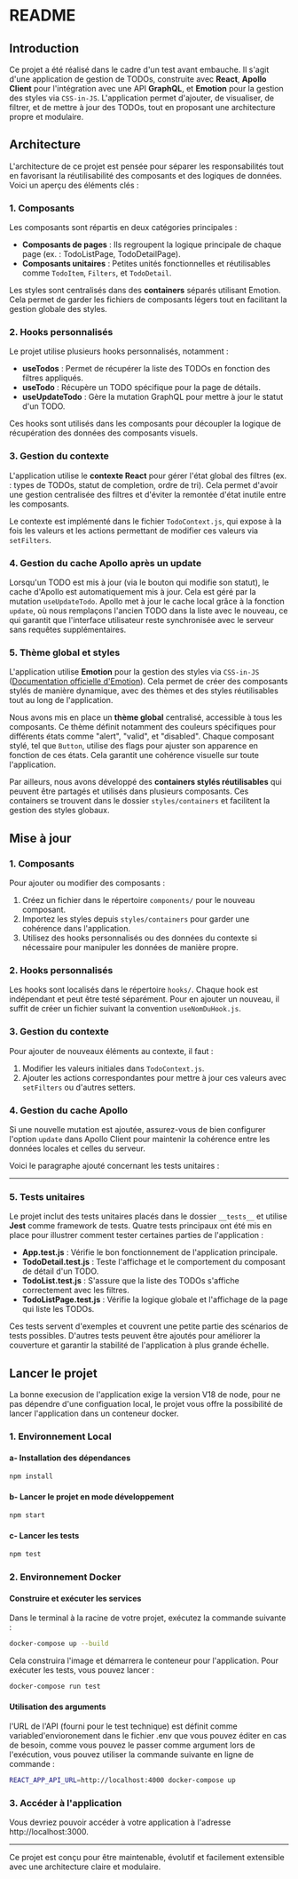 # README

## Introduction

Ce projet a été réalisé dans le cadre d'un test avant embauche. Il s'agit d'une application de gestion de TODOs, construite avec **React**, **Apollo Client** pour l'intégration avec une API **GraphQL**, et **Emotion** pour la gestion des styles via `CSS-in-JS`. L'application permet d'ajouter, de visualiser, de filtrer, et de mettre à jour des TODOs, tout en proposant une architecture propre et modulaire.

## Architecture

L'architecture de ce projet est pensée pour séparer les responsabilités tout en favorisant la réutilisabilité des composants et des logiques de données. Voici un aperçu des éléments clés :

### 1. Composants
Les composants sont répartis en deux catégories principales :
- **Composants de pages** : Ils regroupent la logique principale de chaque page (ex. : TodoListPage, TodoDetailPage).
- **Composants unitaires** : Petites unités fonctionnelles et réutilisables comme `TodoItem`, `Filters`, et `TodoDetail`.

Les styles sont centralisés dans des **containers** séparés utilisant Emotion. Cela permet de garder les fichiers de composants légers tout en facilitant la gestion globale des styles.

### 2. Hooks personnalisés
Le projet utilise plusieurs hooks personnalisés, notamment :
- **useTodos** : Permet de récupérer la liste des TODOs en fonction des filtres appliqués.
- **useTodo** : Récupère un TODO spécifique pour la page de détails.
- **useUpdateTodo** : Gère la mutation GraphQL pour mettre à jour le statut d'un TODO.

Ces hooks sont utilisés dans les composants pour découpler la logique de récupération des données des composants visuels.

### 3. Gestion du contexte
L'application utilise le **contexte React** pour gérer l'état global des filtres (ex. : types de TODOs, statut de completion, ordre de tri). Cela permet d'avoir une gestion centralisée des filtres et d'éviter la remontée d'état inutile entre les composants.

Le contexte est implémenté dans le fichier `TodoContext.js`, qui expose à la fois les valeurs et les actions permettant de modifier ces valeurs via `setFilters`.

### 4. Gestion du cache Apollo après un update
Lorsqu'un TODO est mis à jour (via le bouton qui modifie son statut), le cache d'Apollo est automatiquement mis à jour. Cela est géré par la mutation `useUpdateTodo`. Apollo met à jour le cache local grâce à la fonction `update`, où nous remplaçons l'ancien TODO dans la liste avec le nouveau, ce qui garantit que l'interface utilisateur reste synchronisée avec le serveur sans requêtes supplémentaires.

### 5. Thème global et styles
L'application utilise **Emotion** pour la gestion des styles via `CSS-in-JS` ([Documentation officielle d'Emotion](https://emotion.sh/docs/introduction)). Cela permet de créer des composants stylés de manière dynamique, avec des thèmes et des styles réutilisables tout au long de l'application.

Nous avons mis en place un **thème global** centralisé, accessible à tous les composants. Ce thème définit notamment des couleurs spécifiques pour différents états comme "alert", "valid", et "disabled". Chaque composant stylé, tel que `Button`, utilise des flags pour ajuster son apparence en fonction de ces états. Cela garantit une cohérence visuelle sur toute l'application.

Par ailleurs, nous avons développé des **containers stylés réutilisables** qui peuvent être partagés et utilisés dans plusieurs composants. Ces containers se trouvent dans le dossier `styles/containers` et facilitent la gestion des styles globaux.


## Mise à jour

### 1. Composants
Pour ajouter ou modifier des composants :
1. Créez un fichier dans le répertoire `components/` pour le nouveau composant.
2. Importez les styles depuis `styles/containers` pour garder une cohérence dans l'application.
3. Utilisez des hooks personnalisés ou des données du contexte si nécessaire pour manipuler les données de manière propre.

### 2. Hooks personnalisés
Les hooks sont localisés dans le répertoire `hooks/`. Chaque hook est indépendant et peut être testé séparément. Pour en ajouter un nouveau, il suffit de créer un fichier suivant la convention `useNomDuHook.js`.

### 3. Gestion du contexte
Pour ajouter de nouveaux éléments au contexte, il faut :
1. Modifier les valeurs initiales dans `TodoContext.js`.
2. Ajouter les actions correspondantes pour mettre à jour ces valeurs avec `setFilters` ou d'autres setters.

### 4. Gestion du cache Apollo
Si une nouvelle mutation est ajoutée, assurez-vous de bien configurer l'option `update` dans Apollo Client pour maintenir la cohérence entre les données locales et celles du serveur.

Voici le paragraphe ajouté concernant les tests unitaires :

---

### 5. Tests unitaires

Le projet inclut des tests unitaires placés dans le dossier `__tests__` et utilise **Jest** comme framework de tests. Quatre tests principaux ont été mis en place pour illustrer comment tester certaines parties de l'application :

- **App.test.js** : Vérifie le bon fonctionnement de l'application principale.
- **TodoDetail.test.js** : Teste l'affichage et le comportement du composant de détail d'un TODO.
- **TodoList.test.js** : S'assure que la liste des TODOs s'affiche correctement avec les filtres.
- **TodoListPage.test.js** : Vérifie la logique globale et l'affichage de la page qui liste les TODOs.

Ces tests servent d'exemples et couvrent une petite partie des scénarios de tests possibles. D'autres tests peuvent être ajoutés pour améliorer la couverture et garantir la stabilité de l'application à plus grande échelle.

## Lancer le projet
La bonne execusion de l'application exige la version V18 de node, pour ne pas dépendre d'une configuation local, le projet vous offre la possibilité de lancer l'application dans un conteneur docker. 
### 1. Environnement Local
#### a- Installation des dépendances
```bash
npm install
```

#### b- Lancer le projet en mode développement
```bash
npm start
```

#### c- Lancer les tests
```bash
npm test
```

### 2. Environnement Docker
#### Construire et exécuter les services
Dans le terminal à la racine de votre projet, exécutez la commande suivante :

```bash
docker-compose up --build
```
Cela construira l'image et démarrera le conteneur pour l'application. Pour exécuter les tests, vous pouvez lancer :

```bash
docker-compose run test
```
#### Utilisation des arguments
l'URL de l'API (fourni pour le test technique) est définit comme variabled'envioronement dans le fichier .env que vous pouvez éditer en cas de besoin, comme vous pouvez le passer comme argument lors de l'exécution, vous pouvez utiliser la commande suivante en ligne de commande :

```bash
REACT_APP_API_URL=http://localhost:4000 docker-compose up
```

### 3. Accéder à l'application
Vous devriez pouvoir accéder à votre application à l'adresse http://localhost:3000.

---

Ce projet est conçu pour être maintenable, évolutif et facilement extensible avec une architecture claire et modulaire.